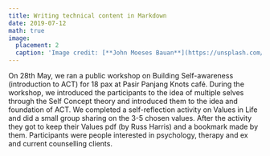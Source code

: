 ```yaml
---
title: Writing technical content in Markdown
date: 2019-07-12
math: true
image:
  placement: 2
  caption: 'Image credit: [**John Moeses Bauan**](https://unsplash.com/photos/OGZtQF8iC0g)'
---
```


On 28th May, we ran a public workshop on Building Self-awareness (introduction to ACT) for 18 pax at Pasir Panjang Knots café. 
During the workshop, we introduced the participants to the idea of multiple selves through the Self Concept theory and introduced them to the idea and foundation of ACT. We completed a self-reflection activity on Values in Life and did a small group sharing on the 3-5 chosen values. After the activity they got to keep their Values pdf (by Russ Harris) and a bookmark made by them. 
Participants were people interested in psychology, therapy and ex and current counselling clients.

